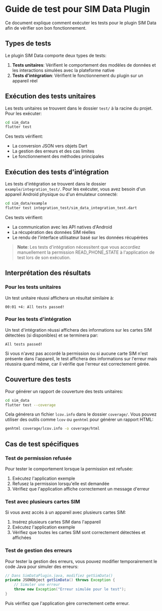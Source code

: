 # Guide de test pour SIM Data Plugin

Ce document explique comment exécuter les tests pour le plugin SIM Data afin de vérifier son bon fonctionnement.

## Types de tests

Le plugin SIM Data comporte deux types de tests:

1. **Tests unitaires**: Vérifient le comportement des modèles de données et les interactions simulées avec la plateforme native
2. **Tests d'intégration**: Vérifient le fonctionnement du plugin sur un appareil réel

## Exécution des tests unitaires

Les tests unitaires se trouvent dans le dossier `test/` à la racine du projet. Pour les exécuter:

```bash
cd sim_data
flutter test
```

Ces tests vérifient:
- La conversion JSON vers objets Dart
- La gestion des erreurs et des cas limites
- Le fonctionnement des méthodes principales

## Exécution des tests d'intégration

Les tests d'intégration se trouvent dans le dossier `example/integration_test/`. Pour les exécuter, vous avez besoin d'un appareil Android physique ou d'un émulateur connecté:

```bash
cd sim_data/example
flutter test integration_test/sim_data_integration_test.dart
```

Ces tests vérifient:
- La communication avec les API natives d'Android
- La récupération des données SIM réelles
- Le rendu de l'interface utilisateur basé sur les données récupérées

> **Note**: Les tests d'intégration nécessitent que vous accordiez manuellement la permission READ_PHONE_STATE à l'application de test lors de son exécution.

## Interprétation des résultats

### Pour les tests unitaires

Un test unitaire réussi affichera un résultat similaire à:

```
00:01 +4: All tests passed!
```

### Pour les tests d'intégration

Un test d'intégration réussi affichera des informations sur les cartes SIM détectées (si disponibles) et se terminera par:

```
All tests passed!
```

Si vous n'avez pas accordé la permission ou si aucune carte SIM n'est présente dans l'appareil, le test affichera des informations sur l'erreur mais réussira quand même, car il vérifie que l'erreur est correctement gérée.

## Couverture des tests

Pour générer un rapport de couverture des tests unitaires:

```bash
cd sim_data
flutter test --coverage
```

Cela générera un fichier `lcov.info` dans le dossier `coverage/`. Vous pouvez utiliser des outils comme `lcov` ou `genhtml` pour générer un rapport HTML:

```bash
genhtml coverage/lcov.info -o coverage/html
```

## Cas de test spécifiques

### Test de permission refusée

Pour tester le comportement lorsque la permission est refusée:
1. Exécutez l'application exemple
2. Refusez la permission lorsqu'elle est demandée
3. Vérifiez que l'application affiche correctement un message d'erreur

### Test avec plusieurs cartes SIM

Si vous avez accès à un appareil avec plusieurs cartes SIM:
1. Insérez plusieurs cartes SIM dans l'appareil
2. Exécutez l'application exemple
3. Vérifiez que toutes les cartes SIM sont correctement détectées et affichées

### Test de gestion des erreurs

Pour tester la gestion des erreurs, vous pouvez modifier temporairement le code Java pour simuler des erreurs:

```java
// Dans SimDataPlugin.java, modifiez getSimData()
private JSONObject getSimData() throws Exception {
    // Simuler une erreur
    throw new Exception("Erreur simulée pour le test");
}
```

Puis vérifiez que l'application gère correctement cette erreur.